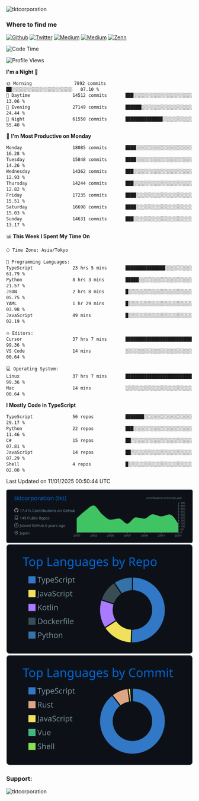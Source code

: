 <p align="left"> <img src="https://komarev.com/ghpvc/?username=tktcorporation&label=Profile%20views&color=0e75b6&style=flat" alt="tktcorporation" /> </p>

<h3>Where to find me</h3>
<p>
<a href="https://github.com/tktcorporation" target="_blank"><img alt="Github" src="https://img.shields.io/badge/GitHub-%2312100E.svg?&style=for-the-badge&logo=Github&logoColor=white" /></a>
<a href="https://twitter.com/tktcorporation" target="_blank"><img alt="Twitter" src="https://img.shields.io/badge/twitter-%231DA1F2.svg?&style=for-the-badge&logo=twitter&logoColor=white" /></a>
<a href="https://www.linkedin.com/in/tktcorporation" target="_blank"><img alt="Medium" src="https://img.shields.io/badge/linkdin-0a66c2.svg?&style=for-the-badge&logo=linkedin&logoColor=white" /></a>
<a href="https://qiita.com/tktcorporation" target="_blank"><img alt="Medium" src="https://img.shields.io/badge/qiita-55C500.svg?&style=for-the-badge&logo=qiita&logoColor=white" /></a>
<a href="https://zenn.dev/tktcorporation" target="_blank"><img alt="Zenn" src="https://img.shields.io/badge/Zenn-3EA8FF.svg?&style=for-the-badge&logo=Zenn&logoColor=white" /></a>
</p>
  
<!--START_SECTION:waka-->
![Code Time](http://img.shields.io/badge/Code%20Time-2%2C032%20hrs%203%20mins-blue)

![Profile Views](http://img.shields.io/badge/Profile%20Views-0-blue)

**I'm a Night 🦉** 

```text
🌞 Morning                7892 commits        ██░░░░░░░░░░░░░░░░░░░░░░░   07.10 % 
🌆 Daytime                14512 commits       ███░░░░░░░░░░░░░░░░░░░░░░   13.06 % 
🌃 Evening                27149 commits       ██████░░░░░░░░░░░░░░░░░░░   24.44 % 
🌙 Night                  61550 commits       ██████████████░░░░░░░░░░░   55.40 % 
```
📅 **I'm Most Productive on Monday** 

```text
Monday                   18085 commits       ████░░░░░░░░░░░░░░░░░░░░░   16.28 % 
Tuesday                  15848 commits       ████░░░░░░░░░░░░░░░░░░░░░   14.26 % 
Wednesday                14362 commits       ███░░░░░░░░░░░░░░░░░░░░░░   12.93 % 
Thursday                 14244 commits       ███░░░░░░░░░░░░░░░░░░░░░░   12.82 % 
Friday                   17235 commits       ████░░░░░░░░░░░░░░░░░░░░░   15.51 % 
Saturday                 16698 commits       ████░░░░░░░░░░░░░░░░░░░░░   15.03 % 
Sunday                   14631 commits       ███░░░░░░░░░░░░░░░░░░░░░░   13.17 % 
```


📊 **This Week I Spent My Time On** 

```text
🕑︎ Time Zone: Asia/Tokyo

💬 Programming Languages: 
TypeScript               23 hrs 5 mins       ███████████████░░░░░░░░░░   61.79 % 
Python                   8 hrs 3 mins        █████░░░░░░░░░░░░░░░░░░░░   21.57 % 
JSON                     2 hrs 8 mins        █░░░░░░░░░░░░░░░░░░░░░░░░   05.75 % 
YAML                     1 hr 29 mins        █░░░░░░░░░░░░░░░░░░░░░░░░   03.98 % 
JavaScript               49 mins             █░░░░░░░░░░░░░░░░░░░░░░░░   02.19 % 

🔥 Editors: 
Cursor                   37 hrs 7 mins       █████████████████████████   99.36 % 
VS Code                  14 mins             ░░░░░░░░░░░░░░░░░░░░░░░░░   00.64 % 

💻 Operating System: 
Linux                    37 hrs 7 mins       █████████████████████████   99.36 % 
Mac                      14 mins             ░░░░░░░░░░░░░░░░░░░░░░░░░   00.64 % 
```

**I Mostly Code in TypeScript** 

```text
TypeScript               56 repos            ███████░░░░░░░░░░░░░░░░░░   29.17 % 
Python                   22 repos            ███░░░░░░░░░░░░░░░░░░░░░░   11.46 % 
C#                       15 repos            ██░░░░░░░░░░░░░░░░░░░░░░░   07.81 % 
JavaScript               14 repos            ██░░░░░░░░░░░░░░░░░░░░░░░   07.29 % 
Shell                    4 repos             █░░░░░░░░░░░░░░░░░░░░░░░░   02.08 % 
```




 Last Updated on 11/01/2025 00:50:44 UTC
<!--END_SECTION:waka-->

[![](https://raw.githubusercontent.com/tktcorporation/tktcorporation/master/profile-summary-card-output/github_dark/0-profile-details.svg)](https://github.com/vn7n24fzkq/github-profile-summary-cards)
[![](https://raw.githubusercontent.com/tktcorporation/tktcorporation/master/profile-summary-card-output/github_dark/1-repos-per-language.svg)](https://github.com/vn7n24fzkq/github-profile-summary-cards) [![](https://raw.githubusercontent.com/tktcorporation/tktcorporation/master/profile-summary-card-output/github_dark/2-most-commit-language.svg)](https://github.com/vn7n24fzkq/github-profile-summary-cards)

<h3 align="left">Support:</h3>
<p><a href="https://www.buymeacoffee.com/tktcorporation"> <img align="left" src="https://cdn.buymeacoffee.com/buttons/v2/default-yellow.png" height="50" width="210" alt="tktcorporation" /></a></p><br><br>
